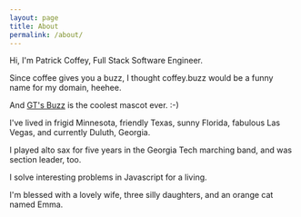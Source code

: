 ```yaml
---
layout: page
title: About
permalink: /about/
---
```


Hi, I'm Patrick Coffey, Full Stack Software Engineer.

Since coffee gives you a buzz, I thought coffey.buzz would be a funny name for my domain, heehee.

And [GT's Buzz](https://www.gatech.edu/prospective-students/where-is-buzz) is the coolest mascot ever. :-) 


I've lived in frigid Minnesota, friendly Texas, sunny Florida, fabulous Las Vegas, and currently Duluth, Georgia.

I played alto sax for five years in the Georgia Tech marching band, and was section leader, too.

I solve interesting problems in Javascript for a living.

I'm blessed with a lovely wife, three silly daughters, and an orange cat named Emma.

